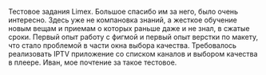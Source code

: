 Тестовое задания Limex. 
Большое спасибо им за него, было очень интересно. Здесь уже не компановка знаний, а жесткое обучение новым вещам и приемам о которых раньше даже и не знал, в сжатые сроки. 
Первый опыт работу с фигмой и первый опыт верстки по макету, что стало проблемой в части окна выбора качества.
Требовалось реализовать IPTV приложение со списком каналов и выбором качества в плеере.
Иван, мое почтение за такое тестовое.
